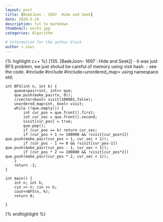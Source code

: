 ```yaml
---
layout: post
title: [BaekJoon - 1697  Hide and Seek]
date: 2020-5-29
description: txt to markdown
thumbnail: work1.jpg
categories: Algorithm

# Information for the author block
author : Loui
---
```


{% highlight c++ %}
	﻿[135. [BaekJoon– 1697 : Hide and Seek]]
	- it was just BFS problem, we just sholud be careful of memory using visit hash.
	- see the code.
	#include<iostream>
	#include<queue>
	#include<unordered_map>
	using namespace std;
	
	int BFS(int n, int k) {
		queue<pair<int, int>> que;
		que.push(make_pair(n, 0));
		//vector<bool> visit(100001,false);
		unordered_map<int, bool> visit;
		while (!que.empty()) {
			int cur_pos = que.front().first;
			int cur_sec = que.front().second;
			visit[cur_pos] = true;
			que.pop();
			if (cur_pos == k) return cur_sec;
			if (cur_pos + 1 <= 100000 && !visit[cur_pos+1]) que.push(make_pair(cur_pos + 1, cur_sec + 1));
			if (cur_pos - 1 >= 0 && !visit[cur_pos-1]) que.push(make_pair(cur_pos - 1, cur_sec + 1));
			if (cur_pos * 2 <= 100000 && !visit[cur_pos*2]) que.push(make_pair(cur_pos * 2, cur_sec + 1));
		}
		return -1;
	}
	
	int main() {
		int n; int k;
		cin >> n; cin >> k;
		cout<<BFS(n, k);
		return 0;
	
	}
	
	
{% endhighlight %}
